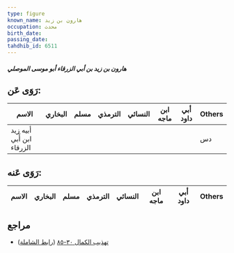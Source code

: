 ```yaml
---
type: figure
known_name: هارون بن زيد
occupation: محدث
birth_date:
passing_date:
tahdhib_id: 6511
---
```

##### هارون بن زيد بن أبي الزرقاء أبو موسى الموصلي

## رَوَى عَن:
| الاسم                     | البخاري | مسلم | الترمذي | النسائي | ابن ماجه | أبي داود | Others |
| ------------------------- | ------- | ---- | ------- | ------- | -------- | -------- | ------ |
| أبيه زيد ابن أَبي الزرقاء |         |      |         |         |          |          | دس     |
## رَوَى عَنه:
| الاسم | البخاري | مسلم | الترمذي | النسائي | ابن ماجه | أبي داود | Others |
| ----- | ------- | ---- | ------- | ------- | -------- | -------- | ------ |
## مراجع
- [تهذيب الكمال ٣٠-٨٥](obsidian://open?vault=Tahdhib-al-Kamal&file=Figures/٦٥١١-هارون%20بن%20زيد%20بن%20أبي%20الزرقاء%20أبو%20موسى%20الموصلي) ([رابط الشاملة](https://shamela.ws/book/3722/16151))
